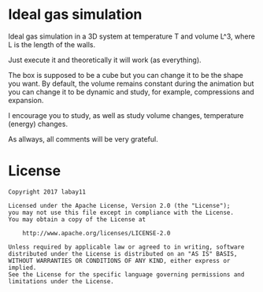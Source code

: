 # Ideal gas simulation
Ideal gas simulation in a 3D system at temperature T and volume L^3, where L is the length of the walls.

Just execute it and theoretically it will work (as everything). 

The box is supposed to be a cube but you can change it to be the shape you want. By default, the volume remains constant during the animation but you can change it to be dynamic and study, for example, compressions and expansion.

I encourage you to study, as well as study volume changes, temperature (energy) changes.

As allways, all comments will be very grateful.

# License
    Copyright 2017 labay11

    Licensed under the Apache License, Version 2.0 (the "License");
    you may not use this file except in compliance with the License.
    You may obtain a copy of the License at

        http://www.apache.org/licenses/LICENSE-2.0

    Unless required by applicable law or agreed to in writing, software
    distributed under the License is distributed on an "AS IS" BASIS,
    WITHOUT WARRANTIES OR CONDITIONS OF ANY KIND, either express or implied.
    See the License for the specific language governing permissions and
    limitations under the License.
